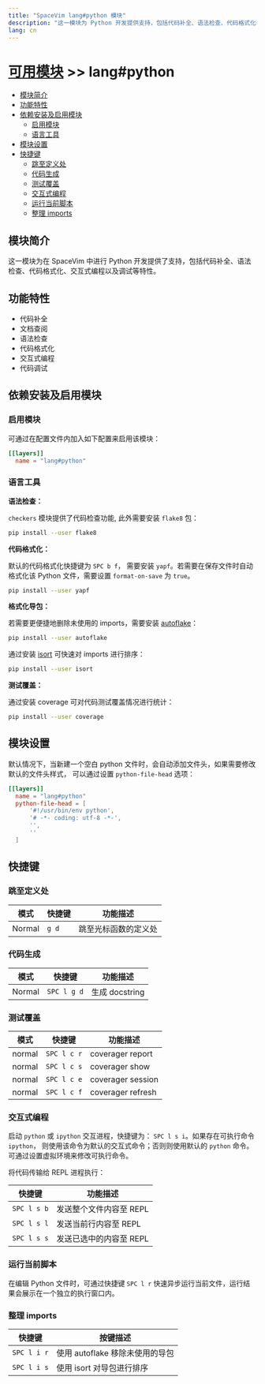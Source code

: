 ```yaml
---
title: "SpaceVim lang#python 模块"
description: "这一模块为 Python 开发提供支持，包括代码补全、语法检查、代码格式化等特性。"
lang: cn
---
```


# [可用模块](../../) >> lang#python

<!-- vim-markdown-toc GFM -->

- [模块简介](#模块简介)
- [功能特性](#功能特性)
- [依赖安装及启用模块](#依赖安装及启用模块)
  - [启用模块](#启用模块)
  - [语言工具](#语言工具)
- [模块设置](#模块设置)
- [快捷键](#快捷键)
  - [跳至定义处](#跳至定义处)
  - [代码生成](#代码生成)
  - [测试覆盖](#测试覆盖)
  - [交互式编程](#交互式编程)
  - [运行当前脚本](#运行当前脚本)
  - [整理 imports](#整理-imports)

<!-- vim-markdown-toc -->

## 模块简介

这一模块为在 SpaceVim 中进行 Python 开发提供了支持，包括代码补全、语法检查、代码格式化、交互式编程以及调试等特性。

## 功能特性

- 代码补全
- 文档查阅
- 语法检查
- 代码格式化
- 交互式编程
- 代码调试

## 依赖安装及启用模块

### 启用模块

可通过在配置文件内加入如下配置来启用该模块：

```toml
[[layers]]
  name = "lang#python"
```

### 语言工具

**语法检查：**

`checkers` 模块提供了代码检查功能, 此外需要安装 `flake8` 包：

```sh
pip install --user flake8
```

**代码格式化：**

默认的代码格式化快捷键为 `SPC b f`， 需要安装 `yapf`。若需要在保存文件时自动格式化该 Python 文件，需要设置 `format-on-save` 为 `true`。

```sh
pip install --user yapf
```

**格式化导包：**

若需要更便捷地删除未使用的 imports，需要安装 [autoflake](https://github.com/myint/autoflake)：

```sh
pip install --user autoflake
```

通过安装 [isort](https://github.com/timothycrosley/isort) 可快速对 imports 进行排序：

```sh
pip install --user isort
```

**测试覆盖：**

通过安装 coverage 可对代码测试覆盖情况进行统计：

```sh
pip install --user coverage
```

## 模块设置

默认情况下，当新建一个空白 python 文件时，会自动添加文件头，如果需要修改默认的文件头样式，
可以通过设置 `python-file-head` 选项：

```toml
[[layers]]
  name = "lang#python"
  python-file-head = [
      '#!/usr/bin/env python',
      '# -*- coding: utf-8 -*-',
      '',
      ''
  ]
```

## 快捷键

### 跳至定义处

| 模式   | 快捷键 | 功能描述             |
| ------ | ------ | -------------------- |
| Normal | `g d`  | 跳至光标函数的定义处 |

### 代码生成

| 模式   | 快捷键      | 功能描述       |
| ------ | ----------- | -------------- |
| Normal | `SPC l g d` | 生成 docstring |

### 测试覆盖

| 模式   | 快捷键      | 功能描述       |
| ------ | ----------- | ----------------- |
| normal | `SPC l c r` | coverager report  |
| normal | `SPC l c s` | coverager show    |
| normal | `SPC l c e` | coverager session |
| normal | `SPC l c f` | coverager refresh |


### 交互式编程

启动 `python` 或 `ipython` 交互进程，快捷键为： `SPC l s i`。如果存在可执行命令 `ipython`，
则使用该命令为默认的交互式命令；否则则使用默认的 `python` 命令。可通过设置虚拟环境来修改可执行命令。

将代码传输给 REPL 进程执行：

| 快捷键      | 功能描述                |
| ----------- | ----------------------- |
| `SPC l s b` | 发送整个文件内容至 REPL |
| `SPC l s l` | 发送当前行内容至 REPL   |
| `SPC l s s` | 发送已选中的内容至 REPL |

### 运行当前脚本

在编辑 Python 文件时，可通过快捷键 `SPC l r` 快速异步运行当前文件，运行结果会展示在一个独立的执行窗口内。

### 整理 imports

| 快捷键      | 按键描述                        |
| ----------- | ------------------------------- |
| `SPC l i r` | 使用 autoflake 移除未使用的导包 |
| `SPC l i s` | 使用 isort 对导包进行排序       |
